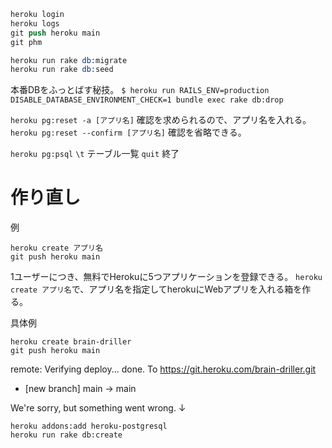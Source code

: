 ```s
heroku login
heroku logs
git push heroku main
git phm
```

```s
heroku run rake db:migrate
heroku run rake db:seed
```

本番DBをふっとばす秘技。
`$ heroku run RAILS_ENV=production DISABLE_DATABASE_ENVIRONMENT_CHECK=1 bundle exec rake db:drop`

`heroku pg:reset -a [アプリ名]` 確認を求められるので、アプリ名を入れる。
`heroku pg:reset --confirm [アプリ名]` 確認を省略できる。

`heroku pg:psql`
`\t` テーブル一覧
`quit` 終了


# 作り直し

例
```
heroku create アプリ名
git push heroku main
```

1ユーザーにつき、無料でHerokuに5つアプリケーションを登録できる。
`heroku create アプリ名`で、アプリ名を指定してherokuにWebアプリを入れる箱を作る。

具体例
```
heroku create brain-driller
git push heroku main
```
remote: Verifying deploy... done.
To https://git.heroku.com/brain-driller.git
 * [new branch]      main -> main

We're sorry, but something went wrong.
↓

```
heroku addons:add heroku-postgresql   
heroku run rake db:create
```
